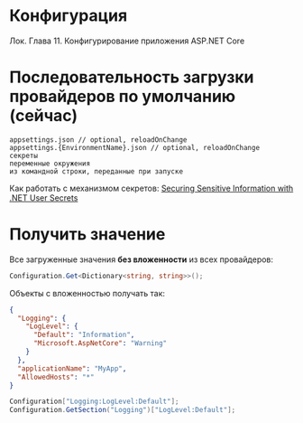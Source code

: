 # Конфигурация

Лок. Глава 11. Конфигурирование приложения ASP.NET Core

# Последовательность загрузки провайдеров по умолчанию (сейчас)

```
appsettings.json // optional, reloadOnChange
appsettings.{EnvironmentName}.json // optional, reloadOnChange
секреты
переменные окружения
из командной строки, переданные при запуске
```

Как работать с механизмом секретов: [Securing Sensitive Information with .NET User Secrets](https://blog.jetbrains.com/dotnet/2023/01/17/securing-sensitive-information-with-net-user-secrets/)

# Получить значение

Все загруженные значения **без вложенности** из всех провайдеров:

```csharp
Configuration.Get<Dictionary<string, string>>();
```

Объекты с вложенностью получать так:

```json
{
  "Logging": {
    "LogLevel": {
      "Default": "Information",
      "Microsoft.AspNetCore": "Warning"
    }
  },
  "applicationName": "MyApp",
  "AllowedHosts": "*"
}
```

```csharp
Configuration["Logging:LogLevel:Default"];
Configuration.GetSection("Logging")["LogLevel:Default"];
```
